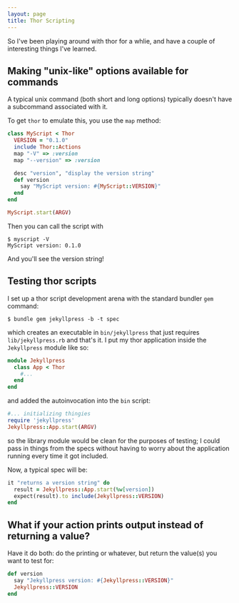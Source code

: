 ```yaml
---
layout: page
title: Thor Scripting
---
```

So I've been playing around with thor for a whlie, and have a couple of interesting things I've learned.

## Making "unix-like" options available for commands

A typical unix command (both short and long options) typically doesn't have a subcommand associated with it.

To get `thor` to emulate this, you use the `map` method:

``` ruby
class MyScript < Thor
  VERSION = "0.1.0"
  include Thor::Actions
  map "-V" => :version
  map "--version" => :version

  desc "version", "display the version string"
  def version
    say "MyScript version: #{MyScript::VERSION}"
  end
end

MyScript.start(ARGV)
```

Then you can call the script with

    $ myscript -V
    MyScript version: 0.1.0

And you'll see the version string!

## Testing thor scripts

I set up a thor script development arena with the standard bundler `gem` command:

    $ bundle gem jekyllpress -b -t spec

which creates an executable in `bin/jekyllpress` that just requires `lib/jekyllpress.rb` and that's it. I put my thor application inside the `Jekyllpress` module like so:

``` ruby
module Jekyllpress
  class App < Thor
    #...
  end
end
```

and added the autoinvocation into the `bin` script:

``` ruby
#... initializing thingies
require 'jekyllpress'
Jekyllpress::App.start(ARGV)
```

so the library module would be clean for the purposes of testing; I could pass in things from the specs without having to worry about the application running every time it got included.

Now, a typical spec will be:

``` ruby
it "returns a version string" do
  result = Jekyllpress::App.start(%w[version])
  expect(result).to include(Jekyllpress::VERSION)
end
```

## What if your action prints output instead of returning a value?

Have it do both: do the printing or whatever, but return the value(s) you want to test for:

``` ruby
def version
  say "Jekyllpress version: #{Jekyllpress::VERSION}"
  Jekyllpress::VERSION
end
```
